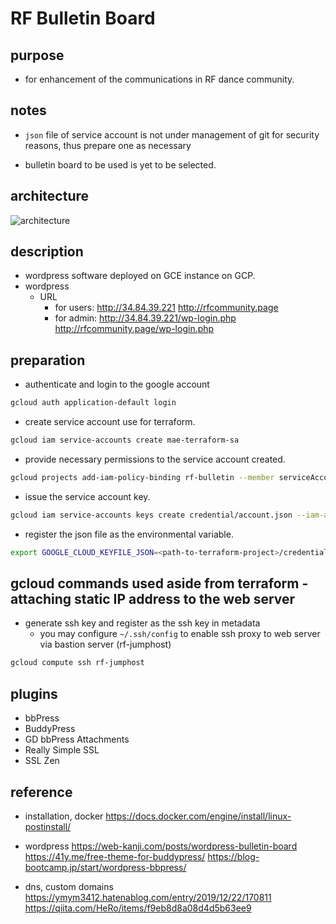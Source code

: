 # RF Bulletin Board

## purpose

- for enhancement of the communications in RF dance community.

## notes

- `json` file of service account is not under management of git for security reasons, thus prepare one as necessary

* bulletin board to be used is yet to be selected.

## architecture

![architecture](https://user-images.githubusercontent.com/29003909/108156650-64de8c80-7124-11eb-80af-799fd26e744d.png)

## description

- wordpress software deployed on GCE instance on GCP.
- wordpress
  - URL
    - for users:  http://34.84.39.221
                  http://rfcommunity.page
    - for admin:  http://34.84.39.221/wp-login.php
                  http://rfcommunity.page/wp-login.php
## preparation

- authenticate and login to the google account

```bash
gcloud auth application-default login
```

- create service account use for terraform.

```bash
gcloud iam service-accounts create mae-terraform-sa
```

- provide necessary permissions to the service account created.

```bash
gcloud projects add-iam-policy-binding rf-bulletin --member serviceAccount:mae-terraform-sa@rf-bulletin.iam.gserviceaccount.com --role roles/editor
```

- issue the service account key.

```bash
gcloud iam service-accounts keys create credential/account.json --iam-account mae-terraform-sa@rf-bulletin.iam.gserviceaccount.com
```

- register the json file as the environmental variable.

```bash
export GOOGLE_CLOUD_KEYFILE_JSON=<path-to-terraform-project>/credential/account.json
```

## gcloud commands used aside from terraform - attaching static IP address to the web server

- generate ssh key and register as the ssh key in metadata
  - you may configure `~/.ssh/config` to enable ssh proxy to web server via bastion server (rf-jumphost)

```bash
gcloud compute ssh rf-jumphost
```

## plugins
- bbPress
- BuddyPress
- GD bbPress Attachments
- Really Simple SSL
- SSL Zen
## reference

- installation, docker
https://docs.docker.com/engine/install/linux-postinstall/

- wordpress
https://web-kanji.com/posts/wordpress-bulletin-board
https://41y.me/free-theme-for-buddypress/
https://blog-bootcamp.jp/start/wordpress-bbpress/

- dns, custom domains
https://ymym3412.hatenablog.com/entry/2019/12/22/170811
https://qiita.com/HeRo/items/f9eb8d8a08d4d5b63ee9
